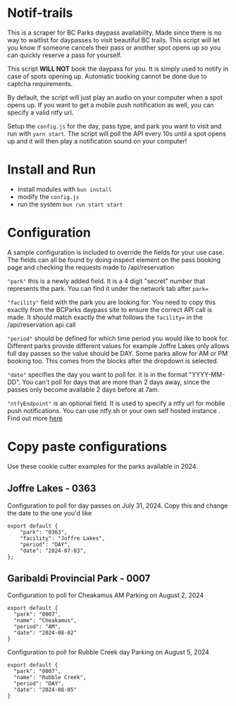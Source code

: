 # Notif-trails

This is a scraper for BC Parks daypass availability. Made since there is no way to waitlist for daypasses to visit beautiful BC trails. This script will let you know if someone cancels their pass or another spot opens up so you can quickly reserve a pass for yourself. 

This script **WILL NOT** book the daypass for you. It is simply used to notify in case of spots opening up. Automatic booking cannot be done due to captcha requirements.

By default, the script will just play an audio on your computer when a spot opens up. If you want to get a mobile push notification as well, you can specify a valid ntfy url.

Setup the `config.js` for the day, pass type, and park you want to visit and run with `yarn start`. The script will poll the API every 10s until a spot opens up and it will then play a notification sound on your computer!

# Install and Run

- install modules with `bun install`
- modify the `config.js`
- run the system `bun run start start`

# Configuration

A sample configuration is included to override the fields for your use case. The fields can all be found by doing inspect element on the pass booking page and checking the requests made to /api/reservation

`"park"` this is a newly added field. It is a 4 digit "secret" number that represents the park. You can find it under the network tab after `park=`

`"facility"` field with the park you are looking for. You need to copy this exactly from the BCParks daypass site to ensure the correct API call is made. It should match exactly the what follows the `facility=` in the /api/reservation api call

`"period"` should be defined for which time period you would like to book for. Different parks provide different values for example Joffre Lakes only allows full day passes so the value should be DAY. Some parks allow for AM or PM booking too. This comes from the blocks after the dropdown is selected.

`"date"` specifies the day you want to poll for. it is in the format "YYYY-MM-DD". You can't poll for days that are more than 2 days away, since the passes only become available 2 days before at 7am.

`"ntfyEndpoint"` is an optional field. It is used to specify a ntfy url for mobile push notifications. You can use ntfy.sh or your own self hosted instance . Find out more [here](https://ntfy.sh/)

# Copy paste configurations

Use these cookie cutter examples for the parks available in 2024.

## Joffre Lakes - 0363

Configuration to poll for day passes on July 31, 2024. Copy this and change the date to the one you'd like

```
export default {
    "park": "0363",
    "facility": "Joffre Lakes",
    "period": "DAY",
    "date": "2024-07-03",
};
```

## Garibaldi Provincial Park - 0007

Configuration to poll for Cheakamus AM Parking on August 2, 2024
```
export default {
  "park": "0007",
  "name": "Cheakamus",
  "period": "AM",
  "date": "2024-08-02"
}
```

Configuration to poll for Rubble Creek day Parking on August 5, 2024
```
export default {
  "park": "0007",
  "name": "Rubble Creek",
  "period": "DAY",
  "date": "2024-08-05"
}
```


